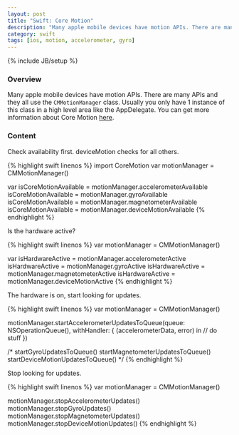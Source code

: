 ```yaml
---
layout: post
title: "Swift: Core Motion"
description: "Many apple mobile devices have motion APIs. There are many APIs and they all use the `CMMotionManager` class. Usually you only have 1 instance of this class in a high level area like the AppDelegate. You can get more information about Core Motion [here](https://developer.apple.com/library/ios/documentation/CoreMotion/Reference/CMMotionManager_Class/)."
category: swift
tags: [ios, motion, accelerometer, gyro]
---
```

{% include JB/setup %}

<!-- Overview -->
<h3>Overview</h3>

Many apple mobile devices have motion APIs. There are many APIs and they all use the `CMMotionManager` class. Usually you only have 1 instance of this class in a high level area like the AppDelegate. You can get more information about Core Motion [here](https://developer.apple.com/library/ios/documentation/CoreMotion/Reference/CMMotionManager_Class/).


<!-- Content -->
<h3>Content</h3>

Check availability first. deviceMotion checks for all others.

<!-- Code _______________________________________-->
{% highlight swift linenos %}
import CoreMotion
var motionManager = CMMotionManager()

var isCoreMotionAvailable = motionManager.accelerometerAvailable
isCoreMotionAvailable = motionManager.gyroAvailable
isCoreMotionAvailable = motionManager.magnetometerAvailable
isCoreMotionAvailable = motionManager.deviceMotionAvailable
{% endhighlight %}
<!-- /Code ^^^^^^^^^^^^^^^^^^^^^^^^^^^^^^^^^^^^^^-->

Is the hardware active?

<!-- Code _______________________________________-->
{% highlight swift linenos %}
var motionManager = CMMotionManager()

var isHardwareActive = motionManager.accelerometerActive
isHardwareActive = motionManager.gyroActive
isHardwareActive = motionManager.magnetometerActive
isHardwareActive = motionManager.deviceMotionActive
{% endhighlight %}
<!-- /Code ^^^^^^^^^^^^^^^^^^^^^^^^^^^^^^^^^^^^^^-->

The hardware is on, start looking for updates.

<!-- Code _______________________________________-->
{% highlight swift linenos %}
var motionManager = CMMotionManager()

motionManager.startAccelerometerUpdatesToQueue(queue: NSOperationQueue(), withHandler: {
    (accelerometerData, error) in
    // do stuff
})

/*
startGyroUpdatesToQueue()
startMagnetometerUpdatesToQueue()
startDeviceMotionUpdatesToQueue()
*/
{% endhighlight %}
<!-- /Code ^^^^^^^^^^^^^^^^^^^^^^^^^^^^^^^^^^^^^^-->

Stop looking for updates.

<!-- Code _______________________________________-->
{% highlight swift linenos %}
var motionManager = CMMotionManager()

motionManager.stopAccelerometerUpdates()
motionManager.stopGyroUpdates()
motionManager.stopMagnetometerUpdates()
motionManager.stopDeviceMotionUpdates()
{% endhighlight %}
<!-- /Code ^^^^^^^^^^^^^^^^^^^^^^^^^^^^^^^^^^^^^^-->